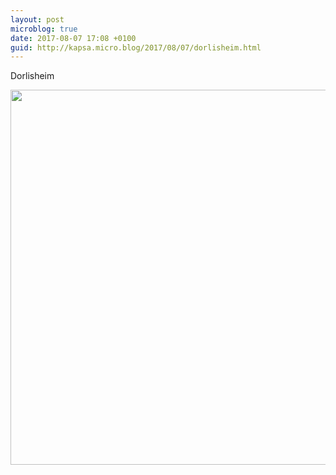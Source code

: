 ```yaml
---
layout: post
microblog: true
date: 2017-08-07 17:08 +0100
guid: http://kapsa.micro.blog/2017/08/07/dorlisheim.html
---
```

Dorlisheim

<img src="http://jeankapsa.com/uploads/2017/f6c9bd8b58.jpg" width="600" height="600" style="height: auto" />

